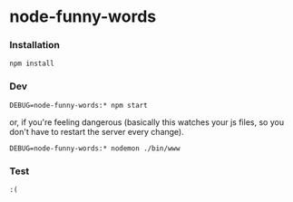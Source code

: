 # node-funny-words

### Installation

`npm install`

### Dev

`DEBUG=node-funny-words:* npm start`

or, if you're feeling dangerous (basically this watches your js
files, so you don't have to restart the server every change).

`DEBUG=node-funny-words:* nodemon ./bin/www`

### Test

` :( `